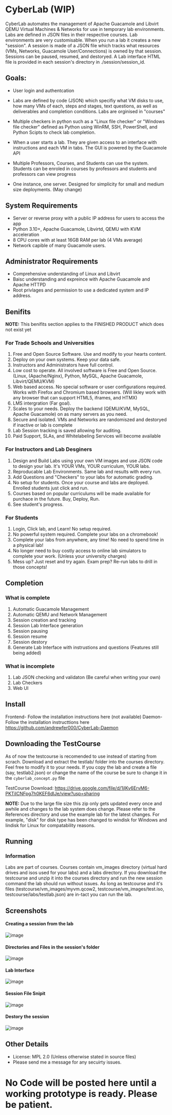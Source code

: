 # CyberLab (WIP)
CyberLab automates the management of Apache Guacamole and Libvirt QEMU Virtual Machines & Networks for use in temporary lab environments. Labs are defined in JSON files in their respective courses. Lab environments are very customisable. When you run a lab it creates a new "session". A session is made of a JSON file which tracks what resources (VMs, Networks, Guacamole User/Connections) is owned by that session. Sessions can be paused, resumed, and destoryed. A Lab interface HTML file is provided in each session's directory in ./session/session_id. 

## Goals:
* User login and authentcation
  
* Labs are defined by code (JSON) which specifiy what VM disks to use, how many VMs of each, steps and stages, text questions, as well as deliverables and completion conditions. Labs are orginised in "courses"

* Multiple checkers in python such as a "Linux file checker" or "Windows file checker" defined as Python using WinRM, SSH, PowerShell, and Python Scipts to check lab completion. 

* When a user starts a lab. They are given access to an interface with instructions and each VM in tabs. The GUI is powered by the Guacamole API
  
* Multiple Professors, Courses, and Students can use the system. Students can be enroled in courses by professors and students and professors can view progress 

* One instance, one server. Designed for simplicity for small and medium size deployments. (May change)

## System Requirements
* Server or reverse proxy with a public IP address for users to access the app
* Python 3.10+, Apache Guacamole, Libvirtd, QEMU with KVM acceleration
* 8 CPU cores with at least 16GB RAM per lab (4 VMs average)
* Network capible of many Guacamole users.

## Administrator Requirements
* Comprehensive understanding of Linux and Libvirt
* Baisc understanding and expreince with Apache Guacamole and Apache HTTPD
* Root privlages and permission to use a dedicated system and IP address.


## Benifits
**NOTE:** This benifits section applies to the FINISHED PRODUCT which does not exist yet

### For Trade Schools and Universities
1. Free and Open Source Software. Use and modify to your hearts content.
2. Deploy on your own systems. Keep your data safe.
3. Instructors and Administrators have full control.
4. Low cost to operate. All involved software is Free and Open Source. (Linux, (Apache/Nginx), Python, MySQL, Apache Guacamole, Libvirt/QEMU/KVM)
5. Web based access. No special software or user configurations required. Works with Firefox and Chromium based browsers. (Will likley work with any browser that can support HTML5, iframes, and HTMX)
6. LMS intergration (Far goal).
7. Scales to your needs. Deploy the backend (QEMU/KVM, MySQL, Apache Guacamole) on as many servers as you need. 
8. Secure and isolated. VMs and Networks are randomiszed and destoryed if inactive or lab is complete
9. Lab Session tracking is saved allowing for auditing. 
10. Paid Support, SLAs, and Whitelabeling Services will become available

### For Instructors and Lab Desginers
1. Design and Build Labs using your own VM images and use JSON code to design your lab. It's YOUR VMs, YOUR curriculum, YOUR labs. 
2. Reproducable Lab Environments. Same lab and results with every run.
3. Add Questions and "Checkers" to your labs for automatic grading. 
4. No setup for students. Once your course and labs are deployed. Enrolled students just click and run.
5. Courses based on popular curriculums will be made available for purchace in the future. Buy, Deploy, Run.
6. See student's progress. 

### For Students
1. Login, Click lab, and Learn! No setup required.
2. No powerful system required. Complete your labs on a chromebook!
3. Complete your labs from anywhere, any time! No need to spend time in a physical lab! 
4. No longer need to buy costly access to online lab simulators to complete your work. (Unless your university charges)
5. Mess up? Just reset and try again. Exam prep? Re-run labs to drill in those concepts! 

## Completion

### What is complete
1. Automatic Guacamole Management
2. Automatic QEMU and Network Management
3. Session creation and tracking
4. Session Lab Interface generation
5. Session pausing
6. Session resume
7. Session destory
8. Generate Lab Interface with instrustions and questions (Features still being added)

### What is incomplete
1. Lab JSON checking and validaton (Be careful when writing your own)
2. Lab Checkers
3. Web UI

## Install

Frontend-  Follow the installation instructions here (not available)
Daemon- Follow the installation instructtions here https://github.com/andrewfer000/CyberLab-Daemon


## Downloading the TestCourse
As of now the testcourse is recomended to use instead of starting from scrach. Download and extract the testlab/ folder into the courses directory. Feel free to modify it to your needs. If you copy the lab and create a file (say, testlab2.json) or change the name of the course be sure to change it in the `cyberlab_concept.py` file

TestCourse Download: https://drive.google.com/file/d/1jIKv6ErvM6-PKTilCNFpg7h0KEF6dIJe/view?usp=sharing

**NOTE:** Due to the large file size this zip only gets updated every once and awhile and changes to the lab system does change. Please refer to the References directory and use the example lab for the latest changes. For example, "disk" for disk type has been changed to windisk for Windows and lindisk for Linux for compatability reasons. 

## Running
### Information
Labs are part of courses. Courses contain vm_images directory (virtual hard drives and isos used for your labs) and a labs directory. If you download the testcourse and unzip it into the courses directory and run the new session command the lab should run without issues. As long as testcourse and it's files (testcourse/vm_images/myvm.qcow2, testcourse/vm_images/test.iso, testcourse/labs/testlab.json) are in-tact you can run the lab.

## Screenshots

#### Creating a session from the lab
![image](https://github.com/andrewfer000/CyberLab-Concept/assets/9620913/7c2b3fc9-ea33-4779-99d5-25c05dc609b4)

#### Directories and Files in the session's folder
![image](https://github.com/andrewfer000/CyberLab-Concept/assets/9620913/353b2f65-18d6-4871-85f0-4695053064ce)

#### Lab Interface
![image](https://github.com/andrewfer000/CyberLab-Concept/assets/9620913/82f633e6-a909-47e3-86cd-848fdae7725a)

#### Session File Snipit
![image](https://github.com/andrewfer000/CyberLab-Concept/assets/9620913/a2afb779-db58-4262-a2b0-bdf171891255)

#### Destory the session
![image](https://github.com/andrewfer000/CyberLab-Concept/assets/9620913/2dec8b5f-995c-474a-b507-ddf138914a00)


## Other Details
* License: MPL 2.0 (Unless otherwise stated in source files)
* Please send me a message for any secuirty issues. 


# No Code will be posted here until a working prototype is ready. Please be patient.
